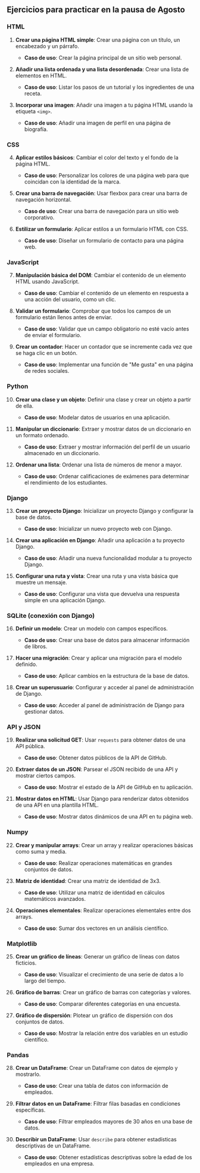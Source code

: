## Ejercicios para practicar en la pausa de Agosto

### HTML
1. **Crear una página HTML simple**: Crear una página con un título, un encabezado y un párrafo.
   - **Caso de uso**: Crear la página principal de un sitio web personal.

2. **Añadir una lista ordenada y una lista desordenada**: Crear una lista de elementos en HTML.
   - **Caso de uso**: Listar los pasos de un tutorial y los ingredientes de una receta.

3. **Incorporar una imagen**: Añadir una imagen a tu página HTML usando la etiqueta `<img>`.
   - **Caso de uso**: Añadir una imagen de perfil en una página de biografía.

### CSS
4. **Aplicar estilos básicos**: Cambiar el color del texto y el fondo de la página HTML.
   - **Caso de uso**: Personalizar los colores de una página web para que coincidan con la identidad de la marca.

5. **Crear una barra de navegación**: Usar flexbox para crear una barra de navegación horizontal.
   - **Caso de uso**: Crear una barra de navegación para un sitio web corporativo.

6. **Estilizar un formulario**: Aplicar estilos a un formulario HTML con CSS.
   - **Caso de uso**: Diseñar un formulario de contacto para una página web.

### JavaScript
7. **Manipulación básica del DOM**: Cambiar el contenido de un elemento HTML usando JavaScript.
   - **Caso de uso**: Cambiar el contenido de un elemento en respuesta a una acción del usuario, como un clic.

8. **Validar un formulario**: Comprobar que todos los campos de un formulario están llenos antes de enviar.
   - **Caso de uso**: Validar que un campo obligatorio no esté vacío antes de enviar el formulario.

9. **Crear un contador**: Hacer un contador que se incremente cada vez que se haga clic en un botón.
   - **Caso de uso**: Implementar una función de "Me gusta" en una página de redes sociales.

### Python
10. **Crear una clase y un objeto**: Definir una clase y crear un objeto a partir de ella.
    - **Caso de uso**: Modelar datos de usuarios en una aplicación.

11. **Manipular un diccionario**: Extraer y mostrar datos de un diccionario en un formato ordenado.
    - **Caso de uso**: Extraer y mostrar información del perfil de un usuario almacenado en un diccionario.

12. **Ordenar una lista**: Ordenar una lista de números de menor a mayor.
    - **Caso de uso**: Ordenar calificaciones de exámenes para determinar el rendimiento de los estudiantes.

### Django
13. **Crear un proyecto Django**: Inicializar un proyecto Django y configurar la base de datos.
    - **Caso de uso**: Inicializar un nuevo proyecto web con Django.

14. **Crear una aplicación en Django**: Añadir una aplicación a tu proyecto Django.
    - **Caso de uso**: Añadir una nueva funcionalidad modular a tu proyecto Django.

15. **Configurar una ruta y vista**: Crear una ruta y una vista básica que muestre un mensaje.
    - **Caso de uso**: Configurar una vista que devuelva una respuesta simple en una aplicación Django.

### SQLite (conexión con Django)
16. **Definir un modelo**: Crear un modelo con campos específicos.
    - **Caso de uso**: Crear una base de datos para almacenar información de libros.

17. **Hacer una migración**: Crear y aplicar una migración para el modelo definido.
    - **Caso de uso**: Aplicar cambios en la estructura de la base de datos.

18. **Crear un superusuario**: Configurar y acceder al panel de administración de Django.
    - **Caso de uso**: Acceder al panel de administración de Django para gestionar datos.

### API y JSON
19. **Realizar una solicitud GET**: Usar `requests` para obtener datos de una API pública.
    - **Caso de uso**: Obtener datos públicos de la API de GitHub.

20. **Extraer datos de un JSON**: Parsear el JSON recibido de una API y mostrar ciertos campos.
    - **Caso de uso**: Mostrar el estado de la API de GitHub en tu aplicación.

21. **Mostrar datos en HTML**: Usar Django para renderizar datos obtenidos de una API en una plantilla HTML.
    - **Caso de uso**: Mostrar datos dinámicos de una API en tu página web.

### Numpy
22. **Crear y manipular arrays**: Crear un array y realizar operaciones básicas como suma y media.
    - **Caso de uso**: Realizar operaciones matemáticas en grandes conjuntos de datos.

23. **Matriz de identidad**: Crear una matriz de identidad de 3x3.
    - **Caso de uso**: Utilizar una matriz de identidad en cálculos matemáticos avanzados.

24. **Operaciones elementales**: Realizar operaciones elementales entre dos arrays.
    - **Caso de uso**: Sumar dos vectores en un análisis científico.

### Matplotlib
25. **Crear un gráfico de líneas**: Generar un gráfico de líneas con datos ficticios.
    - **Caso de uso**: Visualizar el crecimiento de una serie de datos a lo largo del tiempo.

26. **Gráfico de barras**: Crear un gráfico de barras con categorías y valores.
    - **Caso de uso**: Comparar diferentes categorías en una encuesta.

27. **Gráfico de dispersión**: Plotear un gráfico de dispersión con dos conjuntos de datos.
    - **Caso de uso**: Mostrar la relación entre dos variables en un estudio científico.

### Pandas
28. **Crear un DataFrame**: Crear un DataFrame con datos de ejemplo y mostrarlo.
    - **Caso de uso**: Crear una tabla de datos con información de empleados.

29. **Filtrar datos en un DataFrame**: Filtrar filas basadas en condiciones específicas.
    - **Caso de uso**: Filtrar empleados mayores de 30 años en una base de datos.

30. **Describir un DataFrame**: Usar `describe` para obtener estadísticas descriptivas de un DataFrame.
    - **Caso de uso**: Obtener estadísticas descriptivas sobre la edad de los empleados en una empresa.